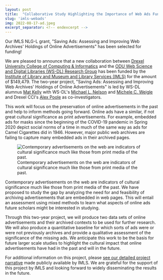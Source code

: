 ```yaml
---
layout: post
title:  "Collaborative Study Highlighting the Importance of Web Ads Funded by IMLS"
slug: 'imls-webads'
img: 2022-08-17-ad.jpeg
excerpt_separator: <!-- endexcerpt -->
---
```


Our IMLS NLG-L grant, "Saving Ads: Assessing and Improving Web Archives' Holdings of Online Advertisements" has been selected for funding!
<!-- endexcerpt -->
We are pleased to announce that a new collaboration between [Drexel University College of Computing & Informatics](https://drexel.edu/cci/) and the [ODU Web Science and Digital Libraries (WS-DL) Research Group](https://ws-dl.cs.odu.edu/) has been funded by the [Institute of Library and Museum and Library Services (IMLS)](https://www.imls.gov/) for the amount of $149,479. The two-year project, "Saving Ads: Assessing and Improving Web Archives' Holdings of Online Advertisements" is led by WS-DL alumnus [Mat Kelly](https://matkelly.com/) with WS-DL's [Michael L. Nelson](https://www.cs.odu.edu/~mln/) and [Michele C. Weigle](https://www.cs.odu.edu/~mweigle/) and Drexel CCI's [Alex Poole](https://drexel.edu/cci/about/directory/P/Poole-Alex/) as co-investigators.

This work will focus on the preservation of online advertisements in the past and help to inform methods going forward. Online ads have a similar, if not great cultural significance as print advertisements. For example, embedded ads for masks since the beginning of the COVID-19 pandemic in Spring 2020 depict social norms of a time in much of the same way as ads for Camel Cigarettes did in 1946. However, major public web archives are failing to capture many embedded ads in their archived pages.


<figure>
  <img src="{{site.url}}/assets/2022-08-17-ad.jpeg" alt="Contemporary advertisements on the web are indicators of cultural significance much like those from print media of the past."/>
  <figcaption>Contemporary advertisements on the web are indicators of cultural significance much like those from print media of the past.</figcaption>
</figure>

Contemporary advertisements on the web are indicators of cultural significance much like those from print media of the past.
We have proposed to study the gap by analyzing the need for and feasibility of archiving advertisements that are embedded in web pages. This will entail an assessment using mixed methods to learn what aspects of online ads future scholars might be interested in studying.

Through this two-year project, we will produce two data sets of online advertisements and their archived contexts to be used for further research. We will also produce a quantitative baseline for which sorts of ads were or were not previously archives and provide a qualitative assessment of the significance of the missing ads. We anticipate this work to be the basis for future larger scale studies to highlight the cultural impact that online advertisements have had in the past and will in the future.

For additional information on this project, please [see our detailed project narrative](https://www.imls.gov/grants/awarded/lg-252362-ols-22) made publicly available by IMLS. We are grateful for the support of this project by IMLS and looking forward to widely disseminating the results in the future.